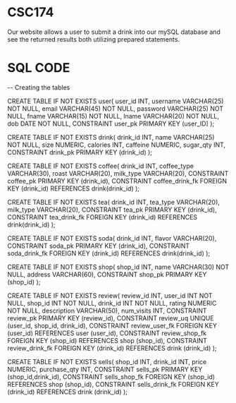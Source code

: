 # CSC174
Our website allows a user to submit a drink into our mySQL database and see the returned results both utilizing prepared statements.

# SQL CODE
--	Creating the tables 

CREATE TABLE IF NOT EXISTS user(
    user_id INT,
    username VARCHAR(25) NOT NULL,
    email VARCHAR(45) NOT NULL,
    password VARCHAR(25) NOT NULL,
    fname VARCHAR(15) NOT NULL,
    lname VARCHAR(20) NOT NULL,
    dob DATE NOT NULL,
    CONSTRAINT user_pk PRIMARY KEY (user_ID)
    );

CREATE TABLE IF NOT EXISTS drink(
    drink_id INT,
    name VARCHAR(25) NOT NULL,
    size NUMERIC,
    calories INT,
    caffeine NUMERIC,
    sugar_qty INT,
    CONSTRAINT drink_pk PRIMARY KEY (drink_id)
    );

CREATE TABLE IF NOT EXISTS coffee(
    drink_id INT,
    coffee_type VARCHAR(30),
    roast VARCHAR(20),
    milk_type VARCHAR(20),
    CONSTRAINT coffee_pk PRIMARY KEY (drink_id),
    CONSTRAINT coffee_drink_fk FOREIGN KEY (drink_id) REFERENCES drink(drink_id)
    );

CREATE TABLE IF NOT EXISTS tea(
    drink_id INT,
    tea_type VARCHAR(20),
    milk_type VARCHAR(20),
    CONSTRAINT tea_pk PRIMARY KEY (drink_id),
    CONSTRAINT tea_drink_fk FOREIGN KEY (drink_id) REFERENCES drink(drink_id)
    );

CREATE TABLE IF NOT EXISTS soda(
    drink_id INT,
    flavor VARCHAR(20),
    CONSTRAINT soda_pk PRIMARY KEY (drink_id),
    CONSTRAINT soda_drink_fk FOREIGN KEY (drink_id) REFERENCES drink(drink_id)
    );

CREATE TABLE IF NOT EXISTS shop(
    shop_id INT,
    name VARCHAR(30) NOT NULL,
    address VARCHAR(60),
    CONSTRAINT shop_pk PRIMARY KEY (shop_id)
    );

CREATE TABLE IF NOT EXISTS review(
    review_id INT,
    user_id INT NOT NULL,
    shop_id INT NOT NULL,
    drink_id INT NOT NULL,
    rating NUMERIC NOT NULL,
    description VARCHAR(50),
    num_visits INT,
    CONSTRAINT review_pk PRIMARY KEY (review_id),
    CONSTRAINT review_uq UNIQUE (user_id, shop_id, drink_id),
    CONSTRAINT review_user_fk FOREIGN KEY (user_id) REFERENCES user (user_id),
    CONSTRAINT review_shop_fk FOREIGN KEY (shop_id) REFERENCES shop (shop_id),
    CONSTRAINT review_drink_fk FOREIGN KEY (drink_id) REFERENCES drink (drink_id)
    );

CREATE TABLE IF NOT EXISTS sells(
    shop_id INT,
    drink_id INT,
    price NUMERIC,
    purchase_qty INT,
    CONSTRAINT sells_pk PRIMARY KEY (shop_id,drink_id),
    CONSTRAINT sells_shop_fk FOREIGN KEY (shop_id) REFERENCES shop (shop_id),
    CONSTRAINT sells_drink_fk FOREIGN KEY (drink_id) REFERENCES drink (drink_id)
    );
